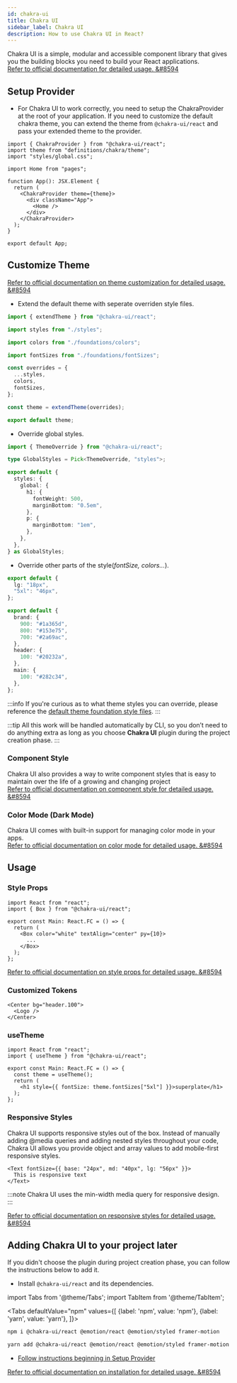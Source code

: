 ```yaml
---
id: chakra-ui
title: Chakra UI
sidebar_label: Chakra UI
description: How to use Chakra UI in React?
---
```


Chakra UI is a simple, modular and accessible component library that gives you the building blocks you need to build your React applications.  
[Refer to official documentation for detailed usage. &#8594](https://chakra-ui.com/docs/getting-started)

## Setup Provider

- For Chakra UI to work correctly, you need to setup the ChakraProvider at the root of your application. If you need to customize the default chakra theme, you can extend the theme from `@chakra-ui/react` and pass your extended theme to the provider.

```tsx title="src/App.tsx"
import { ChakraProvider } from "@chakra-ui/react";
import theme from "definitions/chakra/theme";
import "styles/global.css";

import Home from "pages";

function App(): JSX.Element {
  return (
    <ChakraProvider theme={theme}>
      <div className="App">
        <Home />
      </div>
    </ChakraProvider>
  );
}

export default App;

```

## Customize Theme

[Refer to official documentation on theme customization for detailed usage. &#8594](https://chakra-ui.com/docs/theming/customize-theme)

- Extend the default theme with seperate overriden style files.

```ts title="src/definitions/chakra/theme/index.ts"
import { extendTheme } from "@chakra-ui/react";

import styles from "./styles";

import colors from "./foundations/colors";

import fontSizes from "./foundations/fontSizes";

const overrides = {
  ...styles,
  colors,
  fontSizes,
};

const theme = extendTheme(overrides);

export default theme;
```

- Override global styles.

```ts title="src/definitions/chakra/theme/styles.ts"
import { ThemeOverride } from "@chakra-ui/react";

type GlobalStyles = Pick<ThemeOverride, "styles">;

export default {
  styles: {
    global: {
      h1: {
        fontWeight: 500,
        marginBottom: "0.5em",
      },
      p: {
        marginBottom: "1em",
      },
    },
  },
} as GlobalStyles;
```

- Override other parts of the style(*fontSize, colors...*).

```ts title="src/definitions/chakra/theme/foundations/fontSizes.js"
export default {
  lg: "18px",
  "5xl": "46px",
};
```

```ts title="src/definitions/chakra/theme/foundations/colors.js"
export default {
  brand: {
    900: "#1a365d",
    800: "#153e75",
    700: "#2a69ac",
  },
  header: {
    100: "#20232a",
  },
  main: {
    100: "#282c34",
  },
};
```

:::info
If you're curious as to what theme styles you can override, please reference the [default theme foundation style files](https://github.com/chakra-ui/chakra-ui/tree/main/packages/theme/src/foundations).
:::

:::tip
All this work will be handled automatically by CLI, so you don’t need to do anything extra as long as you choose **Chakra UI** plugin during the project creation phase.
:::

### Component Style
Chakra UI also provides a way to write component styles that is easy to maintain over the life of a growing and changing project  
[Refer to official documentation on component style for detailed usage. &#8594](https://chakra-ui.com/docs/theming/component-style)

### Color Mode (Dark Mode)
Chakra UI comes with built-in support for managing color mode in your apps.  
[Refer to official documentation on color mode for detailed usage. &#8594](https://chakra-ui.com/docs/features/color-mode)

## Usage

### Style Props

```tsx title="src/components/main/index.tsx"
import React from "react";
import { Box } from "@chakra-ui/react";

export const Main: React.FC = () => {
  return (
    <Box color="white" textAlign="center" py={10}>
      ...
    </Box>
  );
};
```

[Refer to official documentation on style props for detailed usage. &#8594](https://chakra-ui.com/docs/features/style-props)

### Customized Tokens

```tsx title="src/components/header/index.tsx"
<Center bg="header.100">
  <Logo />
</Center>
```

### useTheme

```tsx title="src/components/main/index.tsx"
import React from "react";
import { useTheme } from "@chakra-ui/react";

export const Main: React.FC = () => {
  const theme = useTheme();
  return (
    <h1 style={{ fontSize: theme.fontSizes["5xl"] }}>superplate</h1>
  );
};
```
### Responsive Styles
Chakra UI supports responsive styles out of the box. Instead of manually adding @media queries and adding nested styles throughout your code, Chakra UI allows you provide object and array values to add mobile-first responsive styles.

```tsx
<Text fontSize={{ base: "24px", md: "40px", lg: "56px" }}>
  This is responsive text
</Text>
```

:::note
Chakra UI uses the min-width media query for responsive design.  
:::

[Refer to official documentation on responsive styles for detailed usage. &#8594](https://chakra-ui.com/docs/features/responsive-styles)


## Adding Chakra UI to your project later

If you didn't choose the plugin during project creation phase, you can follow the instructions below to add it.

- Install `@chakra-ui/react` and its dependencies.

import Tabs from '@theme/Tabs';
import TabItem from '@theme/TabItem';

<Tabs
  defaultValue="npm"
  values={[
    {label: 'npm', value: 'npm'},
    {label: 'yarn', value: 'yarn'},
  ]}>
  <TabItem value="npm">

```bash
npm i @chakra-ui/react @emotion/react @emotion/styled framer-motion
```
  </TabItem>
  <TabItem value="yarn">

```bash
yarn add @chakra-ui/react @emotion/react @emotion/styled framer-motion
```          
  </TabItem>
</Tabs>

- [Follow instructions beginning in Setup Provider](#setup-provider)

[Refer to official documentation on installation for detailed usage. &#8594](https://chakra-ui.com/docs/getting-started#installation)